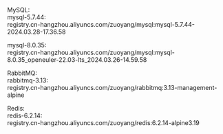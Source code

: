 MySQL:  
  mysql-5.7.44:  
    registry.cn-hangzhou.aliyuncs.com/zuoyang/mysql:mysql-5.7.44-2024.03.28-17.36.58  
      
  mysql-8.0.35:  
    registry.cn-hangzhou.aliyuncs.com/zuoyang/mysql:mysql-8.0.35_openeuler-22.03-lts_2024.03.26-14.59.58  

RabbitMQ:  
  rabbitmq-3.13:  
    registry.cn-hangzhou.aliyuncs.com/zuoyang/rabbitmq:3.13-management-alpine  

Redis:  
  redis-6.2.14:  
    registry.cn-hangzhou.aliyuncs.com/zuoyang/redis:6.2.14-alpine3.19  
